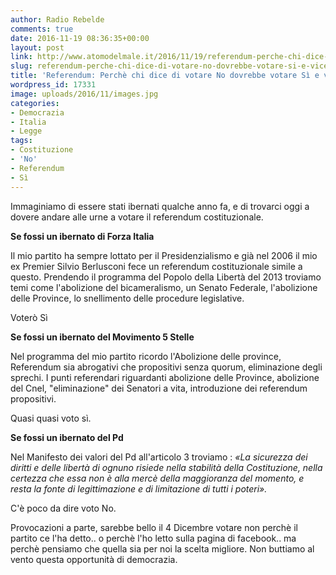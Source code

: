 ```yaml
---
author: Radio Rebelde
comments: true
date: 2016-11-19 08:36:35+00:00
layout: post
link: http://www.atomodelmale.it/2016/11/19/referendum-perche-chi-dice-di-votare-no-dovrebbe-votare-si-e-viceversa/
slug: referendum-perche-chi-dice-di-votare-no-dovrebbe-votare-si-e-viceversa
title: 'Referendum: Perchè chi dice di votare No dovrebbe votare Sì e viceversa'
wordpress_id: 17331
image: uploads/2016/11/images.jpg
categories:
- Democrazia
- Italia
- Legge
tags:
- Costituzione
- 'No'
- Referendum
- Sì
---
```


Immaginiamo di essere stati ibernati qualche anno fa, e di trovarci oggi a dovere andare alle urne a votare il referendum costituzionale.

**Se fossi un ibernato di Forza Italia**

Il mio partito ha sempre lottato per il Presidenzialismo e già nel 2006 il mio ex Premier Silvio Berlusconi fece un referendum costituzionale simile a questo.
Prendendo il programma del Popolo della Libertà del 2013 troviamo temi come l'abolizione del bicameralismo, un Senato Federale, l'abolizione delle Province, lo snellimento delle procedure legislative.

Voterò Sì

**Se fossi un ibernato del Movimento 5 Stelle**

Nel programma del mio partito ricordo l'Abolizione delle province, Referendum sia abrogativi che propositivi senza quorum, eliminazione degli sprechi.
I punti referendari riguardanti abolizione delle Province, abolizione del Cnel, "eliminazione" dei Senatori a vita, introduzione dei referendum propositivi.

Quasi quasi voto sì.

**Se fossi un ibernato del Pd**

Nel Manifesto dei valori del Pd all'articolo 3 troviamo : _«La sicurezza dei diritti e delle libertà di ognuno risiede nella stabilità della Costituzione, nella certezza che essa non è alla mercè della maggioranza del momento, e resta la fonte di legittimazione e di limitazione di tutti i poteri»._

C'è poco da dire voto No.

Provocazioni a parte, sarebbe bello il 4 Dicembre votare non perchè il partito ce l'ha detto.. o perchè l'ho letto sulla pagina di facebook.. ma perchè pensiamo che quella sia per noi la scelta migliore. Non buttiamo al vento questa opportunità di democrazia.
